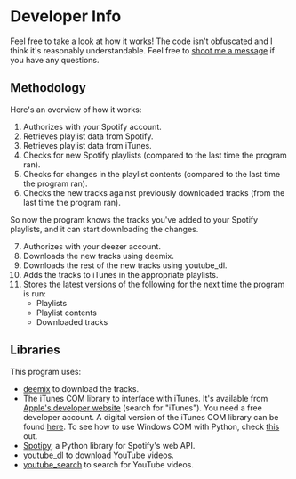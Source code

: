 # Developer Info

Feel free to take a look at how it works! The code isn't obfuscated and I think it's reasonably understandable. Feel free to [shoot me a message](README.md#contact-information) if you have any questions.

## Methodology

Here's an overview of how it works:

1. Authorizes with your Spotify account.
2. Retrieves playlist data from Spotify.
3. Retrieves playlist data from iTunes.
4. Checks for new Spotify playlists (compared to the last time the program ran).
5. Checks for changes in the playlist contents (compared to the last time the program ran).
6. Checks the new tracks against previously downloaded tracks (from the last time the program ran).

So now the program knows the tracks you've added to your Spotify playlists, and it can start downloading the changes.

7. Authorizes with your deezer account.
8. Downloads the new tracks using deemix.
9. Downloads the rest of the new tracks using youtube_dl.
10. Adds the tracks to iTunes in the appropriate playlists.
11. Stores the latest versions of the following for the next time the program is run:
      - Playlists
	  - Playlist contents
	  - Downloaded tracks

## Libraries

This program uses:

 - [deemix](https://old.reddit.com/r/deemix) to download the tracks.
 - The iTunes COM library to interface with iTunes. It's available from [Apple's developer website](https://developer.apple.com/download/more/) (search for "iTunes"). You need a free developer account. A digital version of the iTunes COM library can be found [here](http://www.joshkunz.com/iTunesControl/). To see how to use Windows COM with Python, check [this](https://code.activestate.com/recipes/498241-scripting-itunes-for-windows-with-python/) out.
 - [Spotipy](https://spotipy.readthedocs.io/en/2.12.0/), a Python library for Spotify's web API.
 - [youtube_dl](https://youtube-dl.org/) to download YouTube videos.
 - [youtube_search](https://github.com/joetats/youtube_search) to search for YouTube videos.
